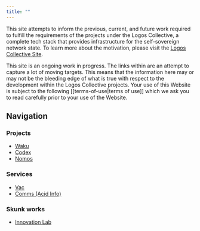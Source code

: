 ```yaml
---
title: ""
---
```

This site attempts to inform the previous, current, and future work required to fulfill the requirements of the projects under the Logos Collective, a complete tech stack that provides infrastructure for the self-sovereign network state. To learn more about the motivation, please visit the [Logos Collective Site](https://logos.co).

This site is an ongoing work in progress. The links within are an attempt to capture a lot of moving targets. This means that the information here may or may not be the bleeding edge of what is true with respect to the development within the Logos Collective projects. Your use of this Website is subject to the following [[terms-of-use|terms of use]] which we ask you to read carefully prior to your use of the Website. 

## Navigation

### Projects
- [Waku](waku/index.md)
- [Codex](codex/overview.md)
- [Nomos](nomos)

### Services
- [Vac](vac/index.md)
- [Comms (Acid Info)](acid/overview.md)

### Skunk works
- [Innovation Lab](innovation_lab/overview.md)

